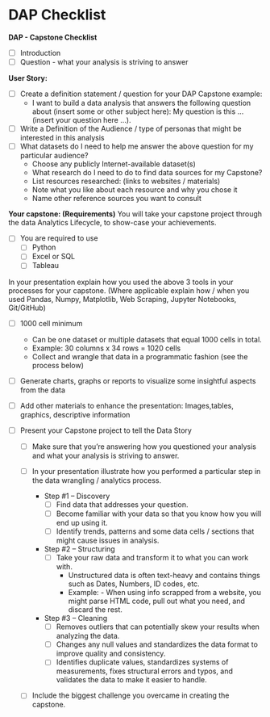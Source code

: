 # DAP Checklist

__DAP - Capstone Checklist__
- [ ] Introduction 
- [ ] Question - what your analysis is striving to answer 

__User Story:__
- [ ] Create a definition statement / question for your DAP Capstone example: 
  * I want to build a data analysis that answers the following question about (insert some or other subject here): My question is this ...(insert your question here ...).
- [ ] Write a Definition of the Audience / type of personas that might be interested in this analysis
- [ ] What datasets do I need to help me answer the above question for my particular audience?
  * Choose any publicly Internet-available dataset(s)
  * What research do I need to do to find data sources for my Capstone?
  * List resources researched: (links to websites / materials)
  * Note what you like about each resource and why you chose it
  * Name other reference sources you want to consult

__Your capstone: (Requirements)__
You will take your capstone project through the data Analytics Lifecycle, to show-case your achievements. 
- [ ] You are required to use 
  - [ ] Python  
  - [ ] Excel or SQL
  - [ ] Tableau 

In your presentation explain how you used the above 3 tools in your processes for your capstone. (Where applicable explain how / when you used Pandas, Numpy, Matplotlib, Web Scraping, Jupyter Notebooks, Git/GitHub) 

- [ ] 1000 cell minimum
  * Can be one dataset or multiple datasets that equal 1000 cells in total.
  * Example: 30 columns x 34 rows = 1020 cells
  * Collect and wrangle that data in a programmatic fashion (see the process below)

- [ ] Generate charts, graphs or reports to visualize some insightful aspects from the data
- [ ] Add other materials to enhance the presentation:  Images,tables, graphics, descriptive information 

- [ ] Present your Capstone project to tell the Data Story
  - [ ] Make sure that you’re answering how you questioned your analysis and what your analysis is striving to answer.
  - [ ] In your presentation illustrate how you performed a particular step in the data wrangling / analytics process.
    * Step #1 – Discovery
      - [ ] Find data that addresses your question.
      - [ ] Become familiar with your data so that you know how you will end up using it.
      - [ ] Identify trends, patterns and some data cells / sections that might cause issues in analysis.
    * Step #2 – Structuring
      - [ ] Take your raw data and transform it to what you can work with.
        * Unstructured data is often text-heavy and contains things such as Dates, Numbers, ID codes, etc.
        * Example: - When using info scrapped from a website, you might parse HTML code, pull out what you need, and discard the rest.
    * Step #3 – Cleaning
      - [ ] Removes outliers that can potentially skew your results when analyzing the data.
      - [ ] Changes any null values and standardizes the data format to improve quality and consistency.
      - [ ] Identifies duplicate values, standardizes systems of measurements, fixes structural errors and typos, and validates the data to make it easier to handle.
  - [ ] Include the biggest challenge you overcame in creating the capstone.  

